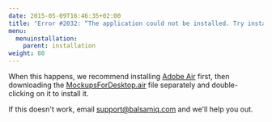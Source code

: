 ```yaml
---
date: 2015-05-09T16:46:35+02:00
title: "Error #2032: “The application could not be installed. Try installing it again. If the problem persists, contact the application author.”"
menu:
  menuinstallation:
    parent: installation
weight: 80
---
```

When this happens, we recommend installing [Adobe Air](http://get.adobe.com/air) first, then downloading the [MockupsForDesktop.air](http://balsamiq.com/download) file separately and double-clicking on it to install it.

If this doesn't work, email [support@balsamiq.com](mailto:support@balsamiq.com) and we'll help you out.
